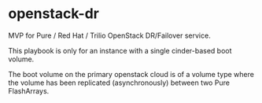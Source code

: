 # openstack-dr
MVP for Pure / Red Hat / Trilio OpenStack DR/Failover service.

This playbook is only for an instance with a single cinder-based boot volume.

The boot volume on the primary openstack cloud is of a volume type where the volume has been replicated (asynchronously) between two Pure FlashArrays.
